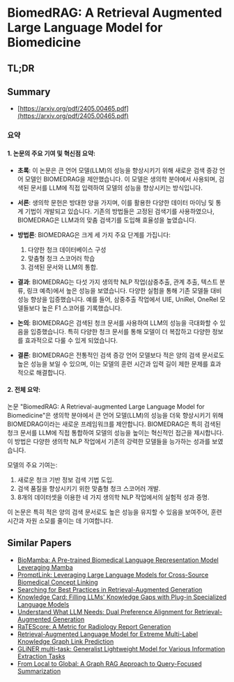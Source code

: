 # BiomedRAG: A Retrieval Augmented Large Language Model for Biomedicine
## TL;DR
## Summary
- [https://arxiv.org/pdf/2405.00465.pdf](https://arxiv.org/pdf/2405.00465.pdf)

### 요약

#### 1. 논문의 주요 기여 및 혁신점 요약:

- **초록**:
  이 논문은 큰 언어 모델(LLM)의 성능을 향상시키기 위해 새로운 검색 증강 언어 모델인 BIOMEDRAG을 제안했습니다. 이 모델은 생의학 분야에서 사용되며, 검색된 문서를 LLM에 직접 입력하여 모델의 성능을 향상시키는 방식입니다.

- **서론**:
  생의학 문헌은 방대한 양을 가지며, 이를 활용한 다양한 데이터 마이닝 및 통계 기법이 개발되고 있습니다. 기존의 방법들은 고정된 검색기를 사용하였으나, BIOMEDRAG은 LLM과의 맞춤 검색기를 도입해 효율성을 높였습니다.

- **방법론**:
  BIOMEDRAG은 크게 세 가지 주요 단계를 가집니다:
  1. 다양한 청크 데이터베이스 구성
  2. 맞춤형 청크 스코어러 학습
  3. 검색된 문서와 LLM의 통합.
  
- **결과**:
  BIOMEDRAG는 다섯 가지 생의학 NLP 작업(삼중추출, 관계 추출, 텍스트 분류, 링크 예측)에서 높은 성능을 보였습니다. 다양한 실험을 통해 기존 모델들 대비 성능 향상을 입증했습니다. 예를 들어, 삼중추출 작업에서 UIE, UniRel, OneRel 모델들보다 높은 F1 스코어를 기록했습니다.

- **논의**:
  BIOMEDRAG은 검색된 청크 문서를 사용하여 LLM의 성능을 극대화할 수 있음을 입증했습니다. 특히 다양한 청크 문서를 통해 모델이 더 복잡하고 다양한 정보를 효과적으로 다룰 수 있게 되었습니다.

- **결론**:
  BIOMEDRAG은 전통적인 검색 증강 언어 모델보다 적은 양의 검색 문서로도 높은 성능을 보일 수 있으며, 이는 모델의 훈련 시간과 입력 길이 제한 문제를 효과적으로 해결합니다.

#### 2. 전체 요약:

논문 "BiomedRAG: A Retrieval-augmented Large Language Model for Biomedicine"은 생의학 분야에서 큰 언어 모델(LLM)의 성능을 더욱 향상시키기 위해 BIOMEDRAG이라는 새로운 프레임워크를 제안합니다. BIOMEDRAG은 특히 검색된 청크 문서를 LLM에 직접 통합하여 모델의 성능을 높이는 혁신적인 접근을 제시합니다. 이 방법은 다양한 생의학 NLP 작업에서 기존의 강력한 모델들을 능가하는 성과를 보였습니다. 

모델의 주요 기여는:
1. 새로운 청크 기반 정보 검색 기법 도입.
2. 검색 품질을 향상시키기 위한 맞춤형 청크 스코어러 개발.
3. 8개의 데이터셋을 이용한 네 가지 생의학 NLP 작업에서의 실험적 성과 증명.

이 논문은 특히 적은 양의 검색 문서로도 높은 성능을 유지할 수 있음을 보여주어, 훈련 시간과 자원 소모를 줄이는 데 기여합니다.

## Similar Papers
- [BioMamba: A Pre-trained Biomedical Language Representation Model Leveraging Mamba](2408.02600.md)
- [PromptLink: Leveraging Large Language Models for Cross-Source Biomedical Concept Linking](2405.07500.md)
- [Searching for Best Practices in Retrieval-Augmented Generation](2407.01219.md)
- [Knowledge Card: Filling LLMs' Knowledge Gaps with Plug-in Specialized Language Models](2305.09955.md)
- [Understand What LLM Needs: Dual Preference Alignment for Retrieval-Augmented Generation](2406.18676.md)
- [RaTEScore: A Metric for Radiology Report Generation](2406.16845.md)
- [Retrieval-Augmented Language Model for Extreme Multi-Label Knowledge Graph Link Prediction](2405.12656.md)
- [GLiNER multi-task: Generalist Lightweight Model for Various Information Extraction Tasks](2406.12925.md)
- [From Local to Global: A Graph RAG Approach to Query-Focused Summarization](2404.16130.md)

